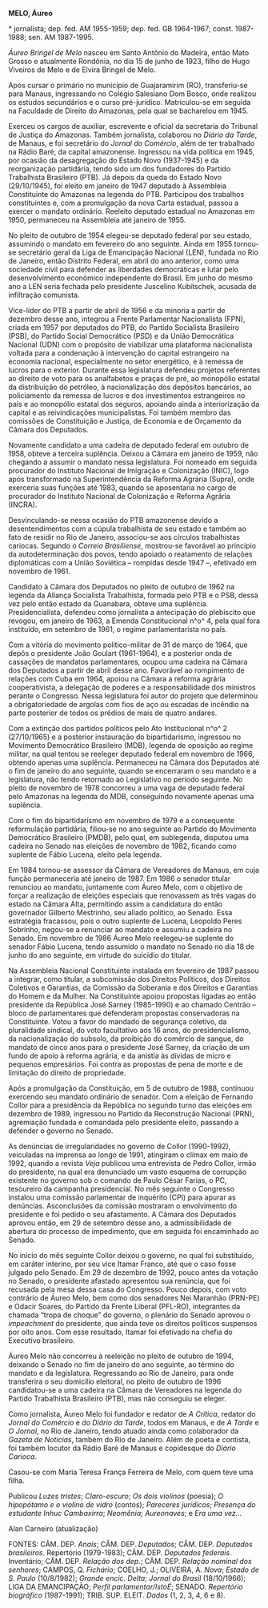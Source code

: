**MELO, Áureo**

\* jornalista; dep. fed. AM 1955-1959; dep. fed. GB 1964-1967; const.
1987-1988; sen. AM 1987-1995.

*Áureo Bringel de Melo* nasceu em Santo Antônio do Madeira, então Mato
Grosso e atualmente Rondônia, no dia 15 de junho de 1923, filho de Hugo
Viveiros de Melo e de Elvira Bringel de Melo.

Após cursar o primário no município de Guajaramirim (RO), transferiu-se
para Manaus, ingressando no Colégio Salesiano Dom Bosco, onde realizou
os estudos secundários e o curso pré-jurídico. Matriculou-se em seguida
na Faculdade de Direito do Amazonas, pela qual se bacharelou em 1945.

Exerceu os cargos de auxiliar, escrevente e oficial da secretaria do
Tribunal de Justiça do Amazonas. Também jornalista, colaborou no *Diário
da Tarde*, de Manaus, e foi secretário do *Jornal do Comércio*, além de
ter trabalhado na Rádio Baré, da capital amazonense. Ingressou na vida
política em 1945, por ocasião da desagregação do Estado Novo (1937-1945)
e da reorganização partidária, tendo sido um dos fundadores do Partido
Trabalhista Brasileiro (PTB). Já depois da queda do Estado Novo
(29/10/1945), foi eleito em janeiro de 1947 deputado à Assembleia
Constituinte do Amazonas na legenda do PTB. Participou dos trabalhos
constituintes e, com a promulgação da nova Carta estadual, passou a
exercer o mandato ordinário. Reeleito deputado estadual no Amazonas em
1950, permaneceu na Assembleia até janeiro de 1955.

No pleito de outubro de 1954 elegeu-se deputado federal por seu estado,
assumindo o mandato em fevereiro do ano seguinte. Ainda em 1955
tornou-se secretário geral da Liga de Emancipação Nacional (LEN),
fundada no Rio de Janeiro, então Distrito Federal, em abril do ano
anterior, como uma sociedade civil para defender as liberdades
democráticas e lutar pelo desenvolvimento econômico independente do
Brasil. Em junho do mesmo ano a LEN seria fechada pelo presidente
Juscelino Kubitschek, acusada de infiltração comunista.

Vice-líder do PTB a partir de abril de 1956 e da minoria a partir de
dezembro desse ano, integrou a Frente Parlamentar Nacionalista (FPN),
criada em 1957 por deputados do PTB, do Partido Socialista Brasileiro
(PSB), do Partido Social Democrático (PSD) e da União Democrática
Nacional (UDN) com o propósito de viabilizar uma plataforma nacionalista
voltada para a condenação à intervenção do capital estrangeiro na
economia nacional, especialmente no setor energético, e à remessa de
lucros para o exterior. Durante essa legislatura defendeu projetos
referentes ao direito de voto para os analfabetos e praças de pré, ao
monopólio estatal da distribuição do petróleo, à nacionalização dos
depósitos bancários, ao policiamento da remessa de lucros e dos
investimentos estrangeiros no país e ao monopólio estatal dos seguros,
apoiando ainda a interiorização da capital e as reivindicações
municipalistas. Foi também membro das comissões de Constituição e
Justiça, de Economia e de Orçamento da Câmara dos Deputados.

Novamente candidato a uma cadeira de deputado federal em outubro de
1958, obteve a terceira suplência. Deixou a Câmara em janeiro de 1959,
não chegando a assumir o mandato nessa legislatura. Foi nomeado em
seguida procurador do Instituto Nacional de Imigração e Colonização
(INIC), logo após transformado na Superintendência da Reforma Agrária
(Supra), onde exerceria suas funções até 1983, quando se aposentaria no
cargo de procurador do Instituto Nacional de Colonização e Reforma
Agrária (INCRA).

Desvinculando-se nessa ocasião do PTB amazonense devido a
desentendimentos com a cúpula trabalhista de seu estado e também ao fato
de residir no Rio de Janeiro, associou-se aos círculos trabalhistas
cariocas. Segundo o *Correio Brasiliense*, mostrou-se favorável ao
princípio da autodeterminação dos povos, tendo apoiado o reatamento de
relações diplomáticas com a União Soviética – rompidas desde 1947 –,
efetivado em novembro de 1961.

Candidato à Câmara dos Deputados no pleito de outubro de 1962 na legenda
da Aliança Socialista Trabalhista, formada pelo PTB e o PSB, dessa vez
pelo então estado da Guanabara, obteve uma suplência. Presidencialista,
defendeu como jornalista a antecipação do plebiscito que revogou, em
janeiro de 1963, a Emenda Constitucional n^o^ 4, pela qual fora
instituído, em setembro de 1961, o regime parlamentarista no país.

Com a vitória do movimento político-militar de 31 de março de 1964, que
depôs o presidente João Goulart (1961-1964), e a posterior onda de
cassações de mandatos parlamentares, ocupou uma cadeira na Câmara dos
Deputados a partir de abril desse ano. Favorável ao rompimento de
relações com Cuba em 1964, apoiou na Câmara a reforma agrária
cooperativista, a delegação de poderes e a responsabilidade dos
ministros perante o Congresso. Nessa legislatura foi autor do projeto
que determinou a obrigatoriedade de argolas com fios de aço ou escadas
de incêndio na parte posterior de todos os prédios de mais de quatro
andares.

Com a extinção dos partidos políticos pelo Ato Institucional n^o^ 2
(27/10/1965) e a posterior instauração do bipartidarismo, ingressou no
Movimento Democrático Brasileiro (MDB), legenda de oposição ao regime
militar, na qual tentou se reeleger deputado federal em novembro de
1966, obtendo apenas uma suplência. Permaneceu na Câmara dos Deputados
até o fim de janeiro do ano seguinte, quando se encerraram o seu mandato
e a legislatura, não tendo retornado ao Legislativo no período seguinte.
No pleito de novembro de 1978 concorreu a uma vaga de deputado federal
pelo Amazonas na legenda do MDB, conseguindo novamente apenas uma
suplência.

Com o fim do bipartidarismo em novembro de 1979 e a consequente
reformulação partidária, filiou-se no ano seguinte ao Partido do
Movimento Democrático Brasileiro (PMDB), pelo qual, em sublegenda,
disputou uma cadeira no Senado nas eleições de novembro de 1982, ficando
como suplente de Fábio Lucena, eleito pela legenda.

Em 1984 tornou-se assessor da Câmara de Vereadores de Manaus, em cuja
função permaneceria até janeiro de 1987. Em 1986 o senador titular
renunciou ao mandato, juntamente com Áureo Melo, com o objetivo de
forçar a realização de eleições especiais que renovassem as três vagas
do estado na Câmara Alta, permitindo assim a candidatura do então
governador Gilberto Mestrinho, seu aliado político, ao Senado. Essa
estratégia fracassou, pois o outro suplente de Lucena, Leopoldo Peres
Sobrinho, negou-se a renunciar ao mandato e assumiu a cadeira no Senado.
Em novembro de 1986 Áureo Melo reelegeu-se suplente do senador Fábio
Lucena, tendo assumido o mandato no Senado no dia 18 de junho do ano
seguinte, em virtude do suicídio do titular.

Na Assembleia Nacional Constituinte instalada em fevereiro de 1987
passou a integrar, como titular, a subcomissão dos Direitos Políticos,
dos Direitos Coletivos e Garantias, da Comissão da Soberania e dos
Direitos e Garantias do Homem e da Mulher. Na Constituinte apoiou
propostas ligadas ao então presidente da República José Sarney
(1985-1990) e ao chamado Centrão – bloco de parlamentares que defenderam
propostas conservadoras na Constituinte. Votou a favor do mandado de
segurança coletivo, da pluralidade sindical, do voto facultativo aos 16
anos, do presidencialismo, da nacionalização do subsolo, da proibição do
comércio de sangue, do mandato de cinco anos para o presidente José
Sarney, da criação de um fundo de apoio à reforma agrária, e da anistia
às dívidas de micro e pequenos empresários. Foi contra as propostas de
pena de morte e de limitação do direito de propriedade.

Após a promulgação da Constituição, em 5 de outubro de 1988, continuou
exercendo seu mandato ordinário de senador. Com a eleição de Fernando
Collor para a presidência da República no segundo turno das eleições em
dezembro de 1989, ingressou no Partido da Reconstrução Nacional (PRN),
agremiação fundada e comandada pelo presidente eleito, passando a
defender o governo no Senado.

As denúncias de irregularidades no governo de Collor (1990-1992),
veiculadas na imprensa ao longo de 1991, atingiram o clímax em maio de
1992, quando a revista *Veja* publicou uma entrevista de Pedro Collor,
irmão do presidente, na qual era denunciado um vasto esquema de
corrupção existente no governo sob o comando de Paulo César Farias, o
PC, tesoureiro da campanha presidencial. No mês seguinte o Congresso
instalou uma comissão parlamentar de inquérito (CPI) para apurar as
denúncias. Asconclusões da comissão mostraram o envolvimento do
presidente e foi pedido o seu afastamento. A Câmara dos Deputados
aprovou então, em 29 de setembro desse ano, a admissibilidade de
abertura do processo de impedimento, que em seguida foi encaminhado ao
Senado.

No início do mês seguinte Collor deixou o governo, no qual foi
substituído, em caráter interino, por seu vice Itamar Franco, até que o
caso fosse julgado pelo Senado. Em 29 de dezembro de 1992, pouco antes
da votação no Senado, o presidente afastado apresentou sua renúncia, que
foi recusada pela mesa dessa casa do Congresso. Pouco depois, com voto
contrário de Áureo Melo, bem como dos senadores Nei Maranhão (PRN-PE) e
Odacir Soares, do Partido da Frente Liberal (PFL-RO), integrantes da
chamada “tropa de choque” do governo, o plenário do Senado aprovou o
*impeachment* do presidente, que ainda teve os direitos políticos
suspensos por oito anos. Com esse resultado, Itamar foi efetivado na
chefia do Executivo brasileiro.

Áureo Melo não concorreu à reeleição no pleito de outubro de 1994,
deixando o Senado no fim de janeiro do ano seguinte, ao término do
mandato e da legislatura. Regressando ao Rio de Janeiro, para onde
transferira o seu domicílio eleitoral, no pleito de outubro de 1996
candidatou-se a uma cadeira na Câmara de Vereadores na legenda do
Partido Trabalhista Brasileiro (PTB), mas não conseguiu se eleger.

Como jornalista, Áureo Melo foi fundador e redator de *A Crítica*,
redator do *Jornal do Comércio* e do *Diário da Tarde*, todos em Manaus,
e de *A Tarde* e *O Jornal*, no Rio de Janeiro, tendo atuado ainda como
colaborador da *Gazeta* *de Notícias*, também do Rio de Janeiro. Além de
poeta e contista, foi também locutor da Rádio Baré de Manaus e
copidesque do *Diário Carioca*.

Casou-se com Maria Teresa França Ferreira de Melo, com quem teve uma
filha.

Publicou *Luzes tristes*; *Claro-escuro*; *Os* *dois violinos* (poesia);
*O hipopótamo e o violino de vidro* (contos); *Pareceres jurídicos*;
*Presença do estudante Inhuc Cambaxirra*; *Neomênia*; *Aureonaves*; e
*Era uma vez…*

Alan Carneiro (atualização)

FONTES: CÂM. DEP. *Anais*; CÂM. DEP. *Deputados*; CÂM. DEP. *Deputados
brasileiros*. Repertório (1979-1983); CÂM. DEP. *Deputados federais*.
Inventário; CÂM. DEP. *Relação dos dep.*; CÂM. DEP. *Relação nominal dos
senhores*; CAMPOS, Q. *Fichário*; COELHO, J.; OLIVEIRA, A. *Nova*;
*Estado de S. Paulo* (10/8/1982); *Grande encic*. *Delta*; *Jornal do*
*Brasil* (18/10/1966); LIGA DA EMANCIPAÇÃO; *Perfil parlamentar/IstoÉ*;
SENADO. *Repertório biográfico* (1987-1991); TRIB. SUP. ELEIT. *Dados*
(1, 2, 3, 4, 6 e 8).
